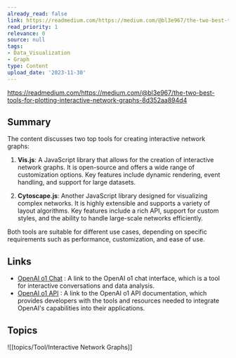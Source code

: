 ```yaml
---
already_read: false
link: https://readmedium.com/https://medium.com/@bl3e967/the-two-best-tools-for-plotting-interactive-network-graphs-8d352aa894d4
read_priority: 1
relevance: 0
source: null
tags:
- Data_Visualization
- Graph
type: Content
upload_date: '2023-11-30'
---
```


https://readmedium.com/https://medium.com/@bl3e967/the-two-best-tools-for-plotting-interactive-network-graphs-8d352aa894d4
## Summary

The content discusses two top tools for creating interactive network graphs:

1. **Vis.js**: A JavaScript library that allows for the creation of interactive network graphs. It is open-source and offers a wide range of customization options. Key features include dynamic rendering, event handling, and support for large datasets.

2. **Cytoscape.js**: Another JavaScript library designed for visualizing complex networks. It is highly extensible and supports a variety of layout algorithms. Key features include a rich API, support for custom styles, and the ability to handle large-scale networks efficiently.

Both tools are suitable for different use cases, depending on specific requirements such as performance, customization, and ease of use.
## Links

- [OpenAI o1 Chat](https://openai01.net/) : A link to the OpenAI o1 chat interface, which is a tool for interactive conversations and data analysis.
- [OpenAI o1 API](https://openaio1api.com/) : A link to the OpenAI o1 API documentation, which provides developers with the tools and resources needed to integrate OpenAI's capabilities into their applications.

## Topics

![[topics/Tool/Interactive Network Graphs]]